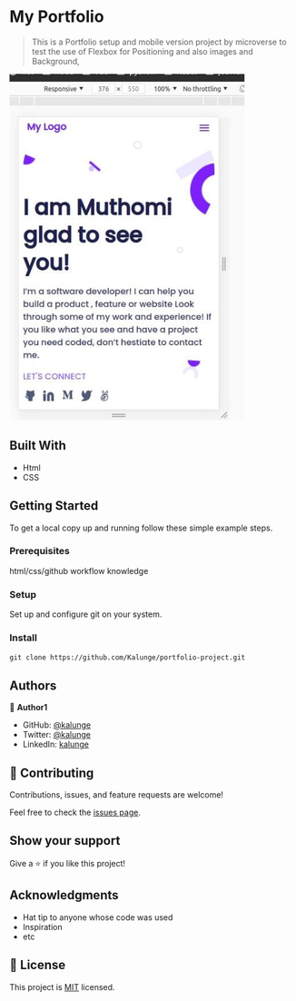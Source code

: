 
# My Portfolio

> This is a Portfolio setup and mobile version  project by microverse to test the use of Flexbox for Positioning and also images and Background, 

![portfolio](img/portfolio.jpeg)





## Built With

- Html
- CSS


## Getting Started

To get a local copy up and running follow these simple example steps.

### Prerequisites
html/css/github workflow knowledge

### Setup
Set up and configure git on your system.

### Install
```
git clone https://github.com/Kalunge/portfolio-project.git

```

## Authors

👤 **Author1**

- GitHub: [@kalunge](https://github.com/kalunge)
- Twitter: [@kalunge](https://twitter.com/titus_muthomi)
- LinkedIn: [kalunge](https://linkedin.com/in/titus_muthomi)


## 🤝 Contributing

Contributions, issues, and feature requests are welcome!

Feel free to check the [issues page](../../issues/).

## Show your support

Give a ⭐️ if you like this project!

## Acknowledgments

- Hat tip to anyone whose code was used
- Inspiration
- etc

## 📝 License

This project is [MIT](./MIT.md) licensed.